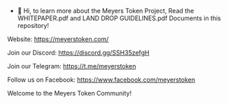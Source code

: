 - 👋 Hi, to learn more about the Meyers Token Project, Read the WHITEPAPER.pdf and LAND DROP GUIDELINES.pdf Documents in this repository!

Website: https://meyerstoken.com/

Join our Discord: https://discord.gg/SSH35zefgH

Join our Telegram: https://t.me/meyerstoken

Follow us on Facebook: https://www.facebook.com/meyerstoken

Welcome to the Meyers Token Community!

<!---
meyerstoken/meyerstoken is a ✨ special ✨ repository because its `README.md` (this file) appears on your GitHub profile.
You can click the Preview link to take a look at your changes.
--->

